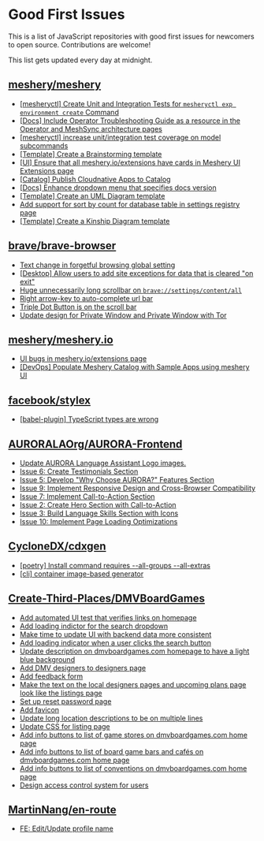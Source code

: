 # Good First Issues

This is a list of JavaScript repositories with good first issues for newcomers to open source. Contributions are welcome!

This list gets updated every day at midnight.

## [meshery/meshery](https://github.com/meshery/meshery)

- [[mesheryctl] Create Unit and Integration Tests for `mesheryctl exp environment create` Command](https://github.com/meshery/meshery/issues/12138)
- [[Docs] Include Operator Troubleshooting Guide as a resource in the Operator and MeshSync architecture pages](https://github.com/meshery/meshery/issues/11430)
- [[mesheryctl] increase unit/integration test coverage on model subcommands](https://github.com/meshery/meshery/issues/14042)
- [[Template] Create a Brainstorming template](https://github.com/meshery/meshery/issues/12503)
- [[UI] Ensure that all meshery.io/extensions have cards in Meshery UI Extensions page](https://github.com/meshery/meshery/issues/13623)
- [[Catalog] Publish Cloudnative Apps to Catalog](https://github.com/meshery/meshery/issues/9282)
- [[Docs] Enhance dropdown menu that specifies docs version](https://github.com/meshery/meshery/issues/9227)
- [[Template] Create an UML Diagram template](https://github.com/meshery/meshery/issues/12451)
- [Add support for sort by count for database table in settings registry page](https://github.com/meshery/meshery/issues/13958)
- [[Template] Create a Kinship Diagram template](https://github.com/meshery/meshery/issues/12452)

## [brave/brave-browser](https://github.com/brave/brave-browser)

- [Text change in forgetful browsing global setting](https://github.com/brave/brave-browser/issues/30163)
- [[Desktop] Allow users to add site exceptions for data that is cleared "on exit"](https://github.com/brave/brave-browser/issues/10493)
- [Huge unnecessarily long scrollbar on `brave://settings/content/all`](https://github.com/brave/brave-browser/issues/44696)
- [Right arrow-key to auto-complete url bar](https://github.com/brave/brave-browser/issues/44927)
- [Triple Dot Button is on the  scroll bar ](https://github.com/brave/brave-browser/issues/36298)
- [Update design for Private Window and Private Window with Tor](https://github.com/brave/brave-browser/issues/44909)

## [meshery/meshery.io](https://github.com/meshery/meshery.io)

- [UI bugs in meshery.io/extensions page](https://github.com/meshery/meshery.io/issues/2084)
- [[DevOps] Populate Meshery Catalog with Sample Apps using meshery UI](https://github.com/meshery/meshery.io/issues/1699)

## [facebook/stylex](https://github.com/facebook/stylex)

- [[babel-plugin] TypeScript types are wrong](https://github.com/facebook/stylex/issues/889)

## [AURORALAOrg/AURORA-Frontend](https://github.com/AURORALAOrg/AURORA-Frontend)

- [Update AURORA Language Assistant Logo images.](https://github.com/AURORALAOrg/AURORA-Frontend/issues/113)
- [Issue 6: Create Testimonials Section](https://github.com/AURORALAOrg/AURORA-Frontend/issues/123)
- [Issue 5: Develop "Why Choose AURORA?" Features Section](https://github.com/AURORALAOrg/AURORA-Frontend/issues/122)
- [Issue 9: Implement Responsive Design and Cross-Browser Compatibility](https://github.com/AURORALAOrg/AURORA-Frontend/issues/126)
- [Issue 7: Implement Call-to-Action Section](https://github.com/AURORALAOrg/AURORA-Frontend/issues/124)
- [Issue 2: Create Hero Section with Call-to-Action](https://github.com/AURORALAOrg/AURORA-Frontend/issues/119)
- [Issue 3: Build Language Skills Section with Icons](https://github.com/AURORALAOrg/AURORA-Frontend/issues/120)
- [Issue 10: Implement Page Loading Optimizations](https://github.com/AURORALAOrg/AURORA-Frontend/issues/127)

## [CycloneDX/cdxgen](https://github.com/CycloneDX/cdxgen)

- [[poetry] Install command requires --all-groups --all-extras](https://github.com/CycloneDX/cdxgen/issues/1710)
- [[cli] container image-based generator](https://github.com/CycloneDX/cdxgen/issues/1699)

## [Create-Third-Places/DMVBoardGames](https://github.com/Create-Third-Places/DMVBoardGames)

- [Add automated UI test that verifies links on homepage](https://github.com/Create-Third-Places/DMVBoardGames/issues/241)
- [Add loading indictor for the search dropdown](https://github.com/Create-Third-Places/DMVBoardGames/issues/238)
- [Make time to update UI with backend data more consistent](https://github.com/Create-Third-Places/DMVBoardGames/issues/237)
- [Add loading indicator when a user clicks the search button](https://github.com/Create-Third-Places/DMVBoardGames/issues/236)
- [Update description on dmvboardgames.com homepage to have a light blue background](https://github.com/Create-Third-Places/DMVBoardGames/issues/225)
- [Add DMV designers to designers page](https://github.com/Create-Third-Places/DMVBoardGames/issues/221)
- [Add feedback form](https://github.com/Create-Third-Places/DMVBoardGames/issues/182)
- [Make the text on the local designers pages and upcoming plans page look like the listings page](https://github.com/Create-Third-Places/DMVBoardGames/issues/199)
- [Set up reset password page](https://github.com/Create-Third-Places/DMVBoardGames/issues/218)
- [Add favicon](https://github.com/Create-Third-Places/DMVBoardGames/issues/105)
- [Update long location descriptions to be on multiple lines](https://github.com/Create-Third-Places/DMVBoardGames/issues/201)
- [Update CSS for listing page](https://github.com/Create-Third-Places/DMVBoardGames/issues/138)
- [Add info buttons to list of game stores on dmvboardgames.com home page](https://github.com/Create-Third-Places/DMVBoardGames/issues/194)
- [Add info buttons to list of board game bars and cafés on dmvboardgames.com home page](https://github.com/Create-Third-Places/DMVBoardGames/issues/195)
- [Add  info buttons to list of conventions on dmvboardgames.com home page](https://github.com/Create-Third-Places/DMVBoardGames/issues/193)
- [Design access control system for users](https://github.com/Create-Third-Places/DMVBoardGames/issues/179)

## [MartinNang/en-route](https://github.com/MartinNang/en-route)

- [FE: Edit/Update profile name](https://github.com/MartinNang/en-route/issues/15)

